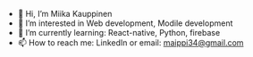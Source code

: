 - 👋 Hi, I’m Miika Kauppinen
- 👀 I’m interested in Web development, Modile development
- 🌱 I’m currently learning: React-native, Python, firebase
- 📫 How to reach me: LinkedIn or email: maippi34@gmail.com

<!---
prmika/prmika is a ✨ special ✨ repository because its `README.md` (this file) appears on your GitHub profile.
You can click the Preview link to take a look at your changes.
--->
